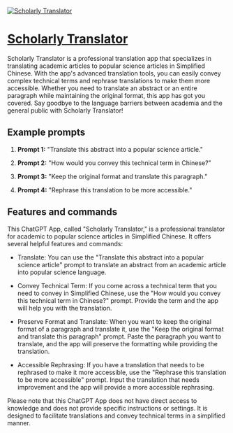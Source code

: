 [![Scholarly Translator](https://files.oaiusercontent.com/file-ZPsLWC3KmfXv4JCoJE4sx3Z1?se=2123-10-17T06%3A55%3A03Z&sp=r&sv=2021-08-06&sr=b&rscc=max-age%3D31536000%2C%20immutable&rscd=attachment%3B%20filename%3D42f438a7-b0c8-4808-9366-c3a0c06f8b85.png&sig=A0S/fIyu%2BKcwLRPUFtocuS4qSicr9KtH8DeNWQMaIvQ%3D)](https://chat.openai.com/g/g-LRN8aXbRi-scholarly-translator)

# [Scholarly Translator](https://chat.openai.com/g/g-LRN8aXbRi-scholarly-translator)

Scholarly Translator is a professional translation app that specializes in translating academic articles to popular science articles in Simplified Chinese. With the app's advanced translation tools, you can easily convey complex technical terms and rephrase translations to make them more accessible. Whether you need to translate an abstract or an entire paragraph while maintaining the original format, this app has got you covered. Say goodbye to the language barriers between academia and the general public with Scholarly Translator!

## Example prompts

1. **Prompt 1:** "Translate this abstract into a popular science article."

2. **Prompt 2:** "How would you convey this technical term in Chinese?"

3. **Prompt 3:** "Keep the original format and translate this paragraph."

4. **Prompt 4:** "Rephrase this translation to be more accessible."

## Features and commands

This ChatGPT App, called "Scholarly Translator," is a professional translator for academic to popular science articles in Simplified Chinese. It offers several helpful features and commands:

- Translate: You can use the "Translate this abstract into a popular science article" prompt to translate an abstract from an academic article into popular science language.

- Convey Technical Term: If you come across a technical term that you need to convey in Simplified Chinese, use the "How would you convey this technical term in Chinese?" prompt. Provide the term and the app will help you with the translation.

- Preserve Format and Translate: When you want to keep the original format of a paragraph and translate it, use the "Keep the original format and translate this paragraph" prompt. Paste the paragraph you want to translate, and the app will preserve the formatting while providing the translation.

- Accessible Rephrasing: If you have a translation that needs to be rephrased to make it more accessible, use the "Rephrase this translation to be more accessible" prompt. Input the translation that needs improvement and the app will provide a more accessible rephrasing.

Please note that this ChatGPT App does not have direct access to knowledge and does not provide specific instructions or settings. It is designed to facilitate translations and convey technical terms in a simplified manner.